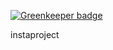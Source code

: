 
[![Greenkeeper badge](https://badges.greenkeeper.io/Saulo8732/instaproject.svg)](https://greenkeeper.io/)

instaproject
